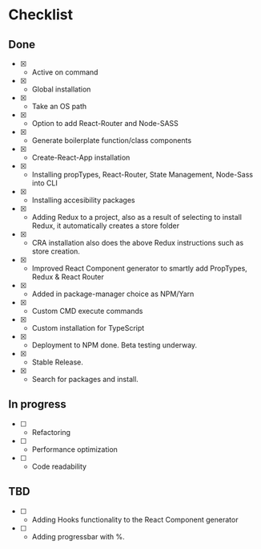 # Checklist

## Done

- [x] - Active on command
- [x] - Global installation
- [x] - Take an OS path
- [x] - Option to add React-Router and Node-SASS
- [x] - Generate boilerplate function/class components
- [x] - Create-React-App installation
- [x] - Installing propTypes, React-Router, State Management, Node-Sass into CLI
- [x] - Installing accesibility packages
- [x] - Adding Redux to a project, also as a result of selecting to install Redux, it automatically creates a store folder
- [x] - CRA installation also does the above Redux instructions such as store creation.
- [x] - Improved React Component generator to smartly add PropTypes, Redux & React Router
- [x] - Added in package-manager choice as NPM/Yarn
- [x] - Custom CMD execute commands
- [x] - Custom installation for TypeScript
- [x] - Deployment to NPM done. Beta testing underway.
- [x] - Stable Release.
- [x] - Search for packages and install.

## In progress

- [ ] - Refactoring
- [ ] - Performance optimization
- [ ] - Code readability

## TBD

- [ ] - Adding Hooks functionality to the React Component generator
- [ ] - Adding progressbar with %.
